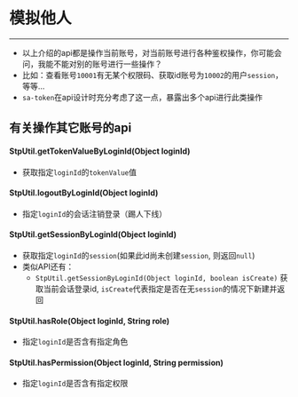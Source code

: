 # 模拟他人
--- 

- 以上介绍的api都是操作当前账号，对当前账号进行各种鉴权操作，你可能会问，我能不能对别的账号进行一些操作？
- 比如：查看账号`10001`有无某个权限码、获取id账号为`10002`的用户`session`，等等...
- `sa-token`在api设计时充分考虑了这一点，暴露出多个api进行此类操作 


## 有关操作其它账号的api

#### StpUtil.getTokenValueByLoginId(Object loginId)
- 获取指定`loginId`的`tokenValue`值 

#### StpUtil.logoutByLoginId(Object loginId)
- 指定`loginId`的会话注销登录（踢人下线）

#### StpUtil.getSessionByLoginId(Object loginId)
- 获取指定`loginId`的`session`(如果此id尚未创建`session`, 则返回`null`)
- 类似API还有：
	- `StpUtil.getSessionByLoginId(Object loginId, boolean isCreate)` 获取当前会话登录id, `isCreate`代表指定是否在无`session`的情况下新建并返回

#### StpUtil.hasRole(Object loginId, String role)
- 指定`loginId`是否含有指定角色

#### StpUtil.hasPermission(Object loginId, String permission)
- 指定`loginId`是否含有指定权限




